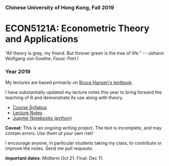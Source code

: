 ### Chinese University of Hong Kong, Fall 2019
# ECON5121A: Econometric Theory and Applications

“All theory is gray, my friend. But forever green is the tree of life.”
---Johann Wolfgang von Goethe: *Faust: Part I*

### Year 2019

My lectures are based primarily on [Bruce Hansen's textbook](http://www.ssc.wisc.edu/~bhansen/econometrics/).

I have substantially updated my lecture notes this year to bring forward the teaching of R and demonstrate its use along with theory.

* [Course Syllabus](https://github.com/zhentaoshi/Econ5121A/blob/master/syllabus%202018.pdf)
* [Lecture Notes](https://github.com/zhentaoshi/Econ5121A/tree/master/lec_notes_ipynb)
* [Jupyter Notebooks (python)](https://mybinder.org/v2/gh/zhentaoshi/Econ5121A/master)


**Caveat**: This is an ongoing writing project. The text is incomplete, and may contain errors.
*Use them at your own risk!*

I encourage anyone, in particular students taking my class, to contribute or improve the notes. Send me pull requests.

**Important dates**: Midterm Oct 21. Final: Dec 11.
